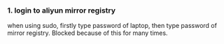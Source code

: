 ### 1. login to aliyun mirror registry

when using sudo, firstly type password of laptop, then type password of mirror registry. Blocked because of this
for many times.

